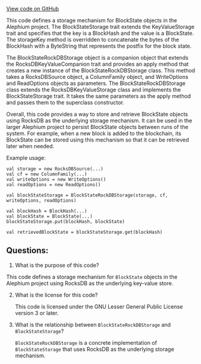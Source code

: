 [View code on GitHub](https://github.com/oxygenium/oxygenium/flow/src/main/scala/org/oxygenium/flow/io/BlockStateStorage.scala)

This code defines a storage mechanism for BlockState objects in the Alephium project. The BlockStateStorage trait extends the KeyValueStorage trait and specifies that the key is a BlockHash and the value is a BlockState. The storageKey method is overridden to concatenate the bytes of the BlockHash with a ByteString that represents the postfix for the block state. 

The BlockStateRockDBStorage object is a companion object that extends the RocksDBKeyValueCompanion trait and provides an apply method that creates a new instance of the BlockStateRockDBStorage class. This method takes a RocksDBSource object, a ColumnFamily object, and WriteOptions and ReadOptions objects as parameters. The BlockStateRockDBStorage class extends the RocksDBKeyValueStorage class and implements the BlockStateStorage trait. It takes the same parameters as the apply method and passes them to the superclass constructor.

Overall, this code provides a way to store and retrieve BlockState objects using RocksDB as the underlying storage mechanism. It can be used in the larger Alephium project to persist BlockState objects between runs of the system. For example, when a new block is added to the blockchain, its BlockState can be stored using this mechanism so that it can be retrieved later when needed. 

Example usage:

```
val storage = new RocksDBSource(...)
val cf = new ColumnFamily(...)
val writeOptions = new WriteOptions()
val readOptions = new ReadOptions()

val blockStateStorage = BlockStateRockDBStorage(storage, cf, writeOptions, readOptions)

val blockHash = BlockHash(...)
val blockState = BlockState(...)
blockStateStorage.put(blockHash, blockState)

val retrievedBlockState = blockStateStorage.get(blockHash)
```
## Questions: 
 1. What is the purpose of this code?
   
   This code defines a storage mechanism for `BlockState` objects in the Alephium project using RocksDB as the underlying key-value store.

2. What is the license for this code?
   
   This code is licensed under the GNU Lesser General Public License version 3 or later.

3. What is the relationship between `BlockStateRockDBStorage` and `BlockStateStorage`?
   
   `BlockStateRockDBStorage` is a concrete implementation of `BlockStateStorage` that uses RocksDB as the underlying storage mechanism.